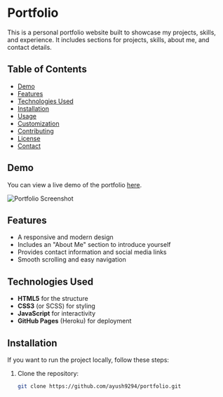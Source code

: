 # Portfolio

This is a personal portfolio website built to showcase my projects, skills, and experience. It includes sections for projects, skills, about me, and contact details.

## Table of Contents

- [Demo](#demo)
- [Features](#features)
- [Technologies Used](#technologies-used)
- [Installation](#installation)
- [Usage](#usage)
- [Customization](#customization)
- [Contributing](#contributing)
- [License](#license)
- [Contact](#contact)

## Demo

You can view a live demo of the portfolio [here]().

![Portfolio Screenshot](path-to-screenshot.png)

## Features

- A responsive and modern design
- Includes an "About Me" section to introduce yourself
- Provides contact information and social media links
- Smooth scrolling and easy navigation

## Technologies Used

- **HTML5** for the structure
- **CSS3** (or SCSS) for styling
- **JavaScript** for interactivity
- **GitHub Pages** (Heroku) for deployment

## Installation

If you want to run the project locally, follow these steps:

1. Clone the repository:
   ```bash
   git clone https://github.com/ayush9294/portfolio.git

